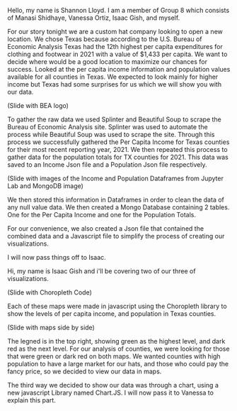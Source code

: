 Hello, my name is Shannon Lloyd. I am a member of Group 8 which consists of Manasi Shidhaye, Vanessa Ortiz, Isaac Gish, and myself.

For our story tonight we are a custom hat company looking to open a new location.  We chose Texas because according to the U.S. Bureau of Economic Analysis Texas had the 12th highest per capita expenditures for clothing and footwear in 2021 with a value of $1,433 per capita.  We want to decide where would be a good location to maximize our chances for success. Looked at the per capita income information and population values available for all counties in Texas. We expected to look mainly for higher income but Texas had some surprises for us which we will show you with our data.


(Slide with BEA logo)

To gather the raw data we used Splinter  and Beautiful Soup to scrape the Bureau of Economic Analysis site. Splinter was used to automate the process while Beautiful Soup was used to scrape the site.  Through this process we successfully gathered the Per Capita Income for Texas counties for their most recent reporting year, 2021. We then repeated this process to gather data for the population totals for TX counties for 2021. This data was saved to an Income Json file and a Population Json file respectively.  

(Slide with images of the Income and Population Dataframes from Jupyter Lab and MongoDB image)

We then stored this information in Dataframes in order to clean the data of any null value data. We then created a Mongo Database containing 2 tables. One for the Per Capita Income and one for the Population Totals.

For our convenience, we also created a Json file that contained the combined data and a Javascript file to simplify the process of creating our visualizations.

I will now pass things off to Isaac.

Hi, my name is Isaac Gish and i'll be covering two of our three of visualizations. 

(Slide with Choropleth Code)

Each of these maps were made in javascript using the Choropleth library to show the levels of per capita income, and population in Texas counties.

(Slide with maps side by side)

The legned is in the top right, showing green as the highest level, and dark red as the next level. For our analysis of counties, we were looking for those that were green or dark red on both maps. We wanted counties with high population to have a large market for our hats, and those who could pay the fancy price, so we decided to view our data in maps. 

The third way we decided to show our data was through a chart, using a new javascript Library named Chart.JS. I will now pass it to Vanessa to explain this part. 